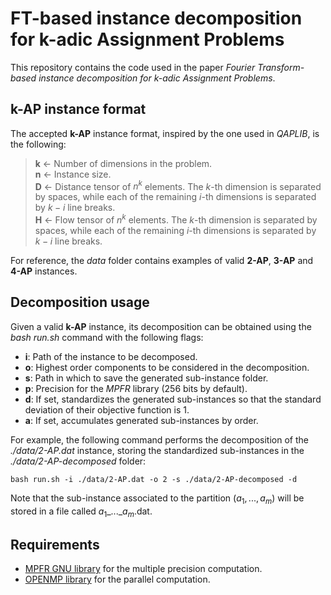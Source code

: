 # FT-based instance decomposition for k-adic Assignment Problems

This repository contains the code used in the paper _Fourier Transform-based instance decomposition for k-adic Assignment Problems_.

## k-AP instance format

The accepted **k-AP** instance format, inspired by the one used in _QAPLIB_, is the following:

> **k** &larr; Number of dimensions in the problem.  
> **n** &larr; Instance size.  
> **D** &larr; Distance tensor of $n^k$ elements. The $k$-th dimension is separated by spaces, while each of the remaining $i$-th dimensions is separated by $k-i$ line breaks.  
> **H** &larr; Flow tensor of $n^k$ elements. The $k$-th dimension is separated by spaces, while each of the remaining $i$-th dimensions is separated by $k-i$ line breaks.  

For reference, the _data_ folder contains examples of valid **2-AP**, **3-AP** and **4-AP** instances.

## Decomposition usage

Given a valid **k-AP** instance, its decomposition can be obtained using the _bash run.sh_ command with the following flags:

  - **i**: Path of the instance to be decomposed.
  - **o**: Highest order components to be considered in the decomposition.
  - **s**: Path in which to save the generated sub-instance folder.
  - **p**: Precision for the _MPFR_ library (256 bits by default).
  - **d**: If set, standardizes the generated sub-instances so that the standard deviation of their objective function is 1.
  - **a**: If set, accumulates generated sub-instances by order.

For example, the following command performs the decomposition of the _./data/2-AP.dat_ instance, storing the standardized sub-instances in the _./data/2-AP-decomposed_ folder:

```
bash run.sh -i ./data/2-AP.dat -o 2 -s ./data/2-AP-decomposed -d
```

Note that the sub-instance associated to the partition $(a_1,...,a_m)$ will be stored in a file called $a_1$\_...\_$a_m$.dat.

## Requirements

  - [MPFR GNU library](https://www.mpfr.org/) for the multiple precision computation.
  - [OPENMP library](https://www.openmp.org/) for the parallel computation.
